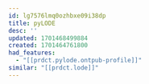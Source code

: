 ```yaml
---
id: lg7576lmq0ozhbxe09i38dp
title: pyLODE
desc: ''
updated: 1701468499884
created: 1701464761800
had_features:
  - "[[prdct.pylode.ontpub-profile]]"
similar: "[[prdct.lode]]"
---
```


